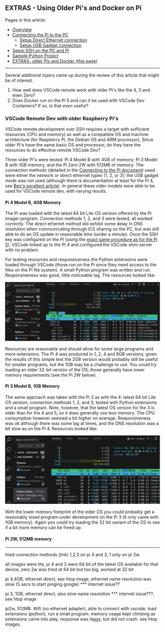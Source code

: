 ## EXTRAS - Using Older Pi's and Docker on Pi

Pages in this article:
- [Overview](./)
- [Connecting the Pi to the PC](rpi-connect-pc.md)
  - [Setup Direct Ethernet connection](rpi-vscode-ethernet)
  - [Setup USB Gadget connection](rpi-usb-gadget)
- [Setup SSH on the PC and Pi](rpi-ssh-vscode-setup)
- [Sample Python Project](python_sample_project)
- [EXTRAS- older Pis and Docker (this page)](rpi-vscode-extras.md)
<hr />
Several additional topics came up during the review of this article that might be of interest.

1. How well does VSCode remote work with older Pi's like the 4, 3 and even Zero?
2. Does Docker run on the Pi 5 and can it be used with VSCode Dev Containers?  If so, is that even useful?

### VSCode Remote Dev with older Raspberry Pi's

VSCode remote development over SSH requires a target with sufficient resources (CPU and memory) as well as a compatible OS and machine architecture (for Raspberry Pi, the Debian OS and ARM processor).  Since older Pi's have the same basic OS and processor, do they have the resources to do effective remote VSCode Dev?  

Three older Pi's were tested: Pi 4 Model B with 4GB of memory; Pi 3 Model B with 1GB memory, and the Pi Zero 2W with 512MB of memory.  The connection methods (detailed in the [Connecting to the Pi document](rpi-connect-pc.md)) used were either the network or direct ethernet types (1, 2, or 3); the USB gadget mode was not used (although there is documentation at least for the Pi 4, see [Ben's excellent article](https://www.hardill.me.uk/wordpress/2019/11/02/pi4-usb-c-gadget/)).  In general these older models were able to be used for VSCode remote dev, with varying results.

#### Pi 4 Model B, 4GB Memory

The Pi was loaded with the latest 64 bit Lite OS version offered by the Pi imager program.  Connection methods 1, 2, and 3 were tested, all worked correctly.  The direct ethernet method did exhibit some delay in DNS resolution when communicating through ICS sharing on the PC, but was still able to do an OS update in reasonable time (under a minute).  Once the SSH key was configured on the PI (using the [exact same procedure as for the Pi 5](rpi-ssh-vscode-setup.md)), VSCode linked up to the Pi 4 and configured the VSCode shim server with no problem.

For testing resources and responsiveness the Python extensions were loaded through VSCode (those run on the Pi since they need access to the files on the Pi file system).  A small Python program was written and run.  Responsiveness was good, little noticeable lag.  The resources looked like:

![pi4htop](images/Pi4-htop.png)

Resources are reasonable and should allow for some large programs and more extensions.  The Pi 4 was produced in 1, 2, 4 and 8GB versions; given the results of this simple test the 2GB version would probably still be useful for smaller programs, but the 1GB may be a challenge to use.  You could try loading an older 32-bit version of the OS; those generally have lower memory requirements (see the Pi 2W below).

#### Pi 3 Model B, 1GB Memory

The same approach was taken with the Pi 3 as with the 4: latest 64 bit Lite OS version; connection methods 1, 2, and 3; tested with Python extensions and a small program.  Note, however, that the latest OS version for the 3 is older than for the 4 and 5, so it does generally use less memory.  The CPU consumption however seemed a bit higher on average.  Responsiveness was ok although there was some lag at times, and the DNS resolution was a bit slow as on the Pi 4.  Resources looked like:

![pi3htop](images/Pi3-htop.png)

With the lower memory footprint of the older OS you could probably get a reasonably sized program under development on the Pi 3 (it only came with 1GB memory).  Again you could try loading the 32 bit variant of the OS to see if a bit more memory can be freed up.

#### Pi 2W, 512MB memory


----------

tried connection methods (link) 1,2,3 on pi 4 and 3, 1 only on pi 2w.

all images were lite, pi 4 and 3 were 64 bit of the latest OS available for that device, zero 2w was tried at 64 bit but too big, worked at 32 bit

pi 4,4GB, ethernet direct, see htop image, ethernet name resolution was slow (5 secs to start pinging google) *** internet issue??

pi 3, 1GB, ethernet direct, also slow name resolution *** internet issue???, see htop image

pi2w, 512MB.  Wifi (no ethernet adapter), able to connect with vscode, load extensions (python), run a small program.  memory usage kept climbing as extensions came into play, response was laggy, but did not crash.  see htop images.



